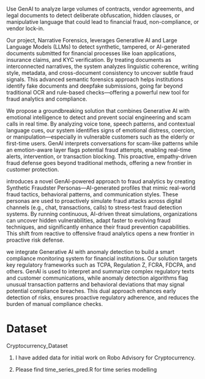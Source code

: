 Use GenAI to analyze large volumes of contracts, vendor agreements, and legal documents to detect deliberate obfuscation, hidden clauses, or manipulative language that could lead to financial fraud, non-compliance, or vendor lock-in.


Our project, Narrative Forensics, leverages Generative AI and Large Language Models (LLMs) to detect synthetic, tampered, or AI-generated documents submitted for financial processes like loan applications, insurance claims, and KYC verification. By treating documents as interconnected narratives, the system analyzes linguistic coherence, writing style, metadata, and cross-document consistency to uncover subtle fraud signals. This advanced semantic forensics approach helps institutions identify fake documents and deepfake submissions, going far beyond traditional OCR and rule-based checks—offering a powerful new tool for fraud analytics and compliance.

We propose a groundbreaking solution that combines Generative AI with emotional intelligence to detect and prevent social engineering and scam calls in real time. By analyzing voice tone, speech patterns, and contextual language cues, our system identifies signs of emotional distress, coercion, or manipulation—especially in vulnerable customers such as the elderly or first-time users. GenAI interprets conversations for scam-like patterns while an emotion-aware layer flags potential fraud attempts, enabling real-time alerts, intervention, or transaction blocking. This proactive, empathy-driven fraud defense goes beyond traditional methods, offering a new frontier in customer protection.



introduces a novel GenAI-powered approach to fraud analytics by creating Synthetic Fraudster Personas—AI-generated profiles that mimic real-world fraud tactics, behavioral patterns, and communication styles. These personas are used to proactively simulate fraud attacks across digital channels (e.g., chat, transactions, calls) to stress-test fraud detection systems. By running continuous, AI-driven threat simulations, organizations can uncover hidden vulnerabilities, adapt faster to evolving fraud techniques, and significantly enhance their fraud prevention capabilities. This shift from reactive to offensive fraud analytics opens a new frontier in proactive risk defense.


we integrate Generative AI with anomaly detection to build a smart compliance monitoring system for financial institutions. Our solution targets key regulatory frameworks such as TCPA, Regulation Z, FCRA, FDCPA, and others. GenAI is used to interpret and summarize complex regulatory texts and customer communications, while anomaly detection algorithms flag unusual transaction patterns and behavioral deviations that may signal potential compliance breaches. This dual approach enhances early detection of risks, ensures proactive regulatory adherence, and reduces the burden of manual compliance checks.

# Dataset
Cryptocurrency_Dataset


1. I have added data for initial work on Robo Advisory for Cryptocurrency.


2. Please find time_series_pred.R for time series modelling

